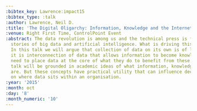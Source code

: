 ```yaml
---
:bibtex_key: Lawrence:impact15
:bibtex_type: :talk
:author: Lawrence, Neil D.
:title: 'The Digital Oligarchy: Information, Knowledge and the Internet Era'
:venue: Right First Time, ControlPoint Event
:abstract: The data revolution is among us and the technical press is filled with
  stories of big data and artificial intelligence. What is driving this progress?
  In this talk we will argue that collection of data on its own is of little utility,
  it is interconnection of data that allows information to become knowledge. Businesses
  need to place data at the core of what they do to benefit from these techniques.  The
  talk will be grounded in academic ideas of what information, knowledge and data
  are. But these concepts have practical utility that can influence decision making
  on where data sits within an organisation.
:year: '2015'
:month: oct
:day: '8'
:month_numeric: '10'
---
```


